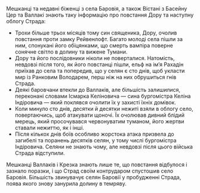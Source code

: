 Мешканці та недавні біженці з села Баровія, а також Вістані з Басейну Цер  та Валлакі знають таку інформацію про повстання Дору та наступну облогу Страда:

- Трохи більше трьох місяців тому син священика, Дору, очолив повстання проти замку Рейвенлофт. Багато молоді села пішли за ним, спонукані його обіцянками, що смерть вампіра поверне сонячне світло в долину та вижене Тумани.
- Дору та його послідовники ніколи не поверталися. Натомість, невдовзі після того, як його повстанці пішли, ельф на ім’я Рахадін приїхав до села та попередив, що у селян є сто днів, щоб укласти мир із Ранковим Володарем, перш ніж на них обрушиться гнів Страда.
- Деякі баровчани втекли до Валлаків, але більшість залишилися, переконані словами Ісмарка Келіновича — сина бургомістра Келіна Індіровича — який поклявся очолити їх у захисті їхніх домівок.
- Коли минуло сто днів, десятки й десятки нежиті взяли в облогу село, повертаючись, щоб атакувати щоночі. Їх очолював дивний блідий мерець, який просочувався червонуватим туманом, його жертви ставали нежиттю, як і інші.
- Після кількох днів боїв особливо жорстока атака призвела до загибелі та поранень десятків селян, у тому числі бургомістра Індіровича. Селяни не знають чому, але невдовзі після цього війська Страда відступили.

Мешканці Валлаків і Крезка знають лише те, що повстання відбулося і зазнало поразки, і що Страд своїм контрударом спустошив село Баровія. Більшість звинувачує селян Баровії у пробудженні Страда, поява якого знову занурила долину в темряву.
